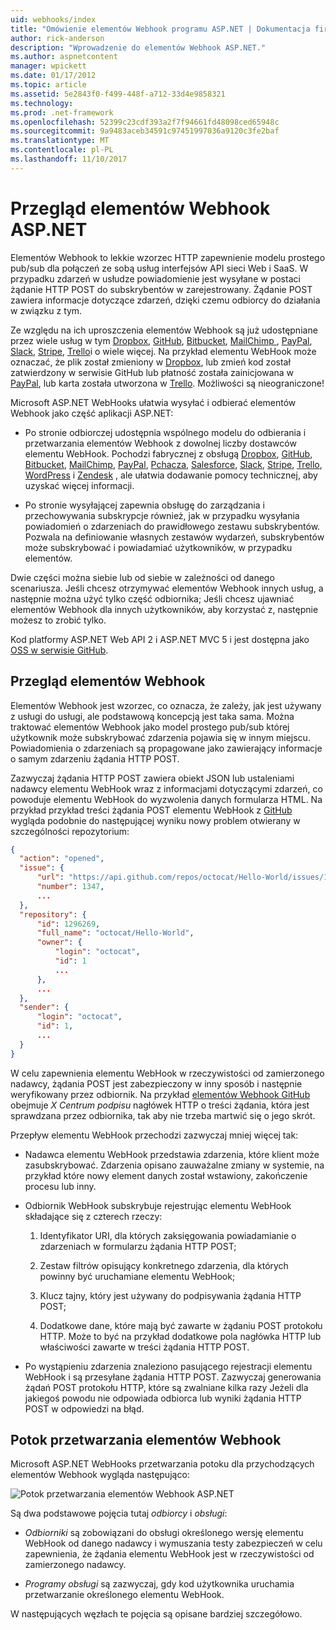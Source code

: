 ```yaml
---
uid: webhooks/index
title: "Omówienie elementów Webhook programu ASP.NET | Dokumentacja firmy Microsoft"
author: rick-anderson
description: "Wprowadzenie do elementów Webhook ASP.NET."
ms.author: aspnetcontent
manager: wpickett
ms.date: 01/17/2012
ms.topic: article
ms.assetid: 5e2843f0-f499-448f-a712-33d4e9858321
ms.technology: 
ms.prod: .net-framework
ms.openlocfilehash: 52399c23cdf393a2f7f94661fd48098ced65948c
ms.sourcegitcommit: 9a9483aceb34591c97451997036a9120c3fe2baf
ms.translationtype: MT
ms.contentlocale: pl-PL
ms.lasthandoff: 11/10/2017
---
```

# <a name="aspnet-webhooks-overview"></a>Przegląd elementów Webhook ASP.NET

Elementów Webhook to lekkie wzorzec HTTP zapewnienie modelu prostego pub/sub dla połączeń ze sobą usług interfejsów API sieci Web i SaaS. W przypadku zdarzeń w usłudze powiadomienie jest wysyłane w postaci żądanie HTTP POST do subskrybentów w zarejestrowany. Żądanie POST zawiera informacje dotyczące zdarzeń, dzięki czemu odbiorcy do działania w związku z tym.

Ze względu na ich uproszczenia elementów Webhook są już udostępniane przez wiele usług w tym [Dropbox](http://dropbox.com/), [GitHub](http://www.github.com/), [Bitbucket](https://bitbucket.org/), [MailChimp ](http://www.mailchimp.com/), [PayPal](http://www.paypal.com/), [Slack](http://www.slack.com), [Stripe](http://www.stripe.com), [Trello](http://www.trello.com/)i o wiele więcej. Na przykład elementu WebHook może oznaczać, że plik został zmieniony w [Dropbox](http://dropbox.com/), lub zmień kod został zatwierdzony w serwisie GitHub lub płatność została zainicjowana w [PayPal](http://www.paypal.com/), lub karta została utworzona w [ Trello](http://www.trello.com/). Możliwości są nieograniczone!

Microsoft ASP.NET WebHooks ułatwia wysyłać i odbierać elementów Webhook jako część aplikacji ASP.NET:

* Po stronie odbiorczej udostępnia wspólnego modelu do odbierania i przetwarzania elementów Webhook z dowolnej liczby dostawców elementu WebHook. Pochodzi fabrycznej z obsługą [Dropbox](http://dropbox.com/), [GitHub](http://www.github.com/), [Bitbucket](https://bitbucket.org/), [MailChimp](http://www.mailchimp.com/), [PayPal](http://www.paypal.com/), [Pchacza](http://www.pusher.com), [Salesforce](http://www.salesforce.com), [Slack](http://www.slack.com), [Stripe](http://www.stripe.com), [Trello](http://www.trello.com/),[ WordPress](http://www.wordpress.com) i [Zendesk](https://www.zendesk.com/) , ale ułatwia dodawanie pomocy technicznej, aby uzyskać więcej informacji.

* Po stronie wysyłającej zapewnia obsługę do zarządzania i przechowywania subskrypcje również, jak w przypadku wysyłania powiadomień o zdarzeniach do prawidłowego zestawu subskrybentów. Pozwala na definiowanie własnych zestawów wydarzeń, subskrybentów może subskrybować i powiadamiać użytkowników, w przypadku elementów.

Dwie części można siebie lub od siebie w zależności od danego scenariusza. Jeśli chcesz otrzymywać elementów Webhook innych usług, a następnie można użyć tylko część odbiornika; Jeśli chcesz ujawniać elementów Webhook dla innych użytkowników, aby korzystać z, następnie możesz to zrobić tylko.

Kod platformy ASP.NET Web API 2 i ASP.NET MVC 5 i jest dostępna jako [OSS w serwisie GitHub](https://github.com/aspnet/WebHooks).

## <a name="webhooks-overview"></a>Przegląd elementów Webhook

Elementów Webhook jest wzorzec, co oznacza, że zależy, jak jest używany z usługi do usługi, ale podstawową koncepcją jest taka sama. Można traktować elementów Webhook jako model prostego pub/sub której użytkownik może subskrybować zdarzenia pojawia się w innym miejscu. Powiadomienia o zdarzeniach są propagowane jako zawierający informacje o samym zdarzeniu żądania HTTP POST.

Zazwyczaj żądania HTTP POST zawiera obiekt JSON lub ustaleniami nadawcy elementu WebHook wraz z informacjami dotyczącymi zdarzeń, co powoduje elementu WebHook do wyzwolenia danych formularza HTML. Na przykład przykład treści żądania POST elementu WebHook z [GitHub](http://www.github.com/) wygląda podobnie do następującej wyniku nowy problem otwierany w szczególności repozytorium:

```json
{
  "action": "opened",
  "issue": {
      "url": "https://api.github.com/repos/octocat/Hello-World/issues/1347",
      "number": 1347,
      ...
  },
  "repository": {
      "id": 1296269,
      "full_name": "octocat/Hello-World",
      "owner": {
          "login": "octocat",
          "id": 1
          ...
      },
      ...
  },
  "sender": {
      "login": "octocat",
      "id": 1,
      ...
  }
}
```

W celu zapewnienia elementu WebHook w rzeczywistości od zamierzonego nadawcy, żądania POST jest zabezpieczony w inny sposób i następnie weryfikowany przez odbiornik. Na przykład [elementów Webhook GitHub](https://developer.github.com/webhooks/) obejmuje *X Centrum podpisu* nagłówek HTTP o treści żądania, która jest sprawdzana przez odbiornika, tak aby nie trzeba martwić się o jego skrót.

Przepływ elementu WebHook przechodzi zazwyczaj mniej więcej tak:

* Nadawca elementu WebHook przedstawia zdarzenia, które klient może zasubskrybować. Zdarzenia opisano zauważalne zmiany w systemie, na przykład które nowy element danych został wstawiony, zakończenie procesu lub inny.

* Odbiornik WebHook subskrybuje rejestrując elementu WebHook składające się z czterech rzeczy:

     1. Identyfikator URI, dla których zaksięgowania powiadamianie o zdarzeniach w formularzu żądania HTTP POST;

     2. Zestaw filtrów opisujący konkretnego zdarzenia, dla których powinny być uruchamiane elementu WebHook;

     3. Klucz tajny, który jest używany do podpisywania żądania HTTP POST;

     4. Dodatkowe dane, które mają być zawarte w żądaniu POST protokołu HTTP. Może to być na przykład dodatkowe pola nagłówka HTTP lub właściwości zawarte w treści żądania HTTP POST.

* Po wystąpieniu zdarzenia znaleziono pasującego rejestracji elementu WebHook i są przesyłane żądania HTTP POST. Zazwyczaj generowania żądań POST protokołu HTTP, które są zwalniane kilka razy Jeżeli dla jakiegoś powodu nie odpowiada odbiorca lub wyniki żądania HTTP POST w odpowiedzi na błąd.

## <a name="webhooks-processing-pipeline"></a>Potok przetwarzania elementów Webhook

Microsoft ASP.NET WebHooks przetwarzania potoku dla przychodzących elementów Webhook wygląda następująco:

![Potok przetwarzania elementów Webhook ASP.NET](_static/WebHookReceivers.png)

Są dwa podstawowe pojęcia tutaj *odbiorcy* i *obsługi*:

* *Odbiorniki* są zobowiązani do obsługi określonego wersję elementu WebHook od danego nadawcy i wymuszania testy zabezpieczeń w celu zapewnienia, że żądania elementu WebHook jest w rzeczywistości od zamierzonego nadawcy.

* *Programy obsługi* są zazwyczaj, gdy kod użytkownika uruchamia przetwarzanie określonego elementu WebHook.

W następujących węzłach te pojęcia są opisane bardziej szczegółowo.
